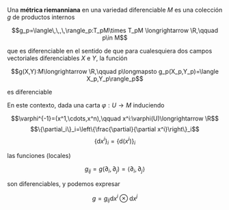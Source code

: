 Una **métrica riemanniana** en una variedad diferenciable $M$ es una colección $g$ de productos internos 

$$g_p=\langle\,\,,\,\rangle_p:T_pM\times T_pM \longrightarrow \R,\qquad p\in M$$

que es diferenciable en el sentido de que para cualesquiera dos campos vectoriales diferenciables $X$ e $Y$, la función

$$g(X,Y):M\longrightarrow \R,\qquad p\longmapsto g_p(X_p,Y_p)=\langle X_p,Y_p\rangle_p$$

es diferenciable

En este contexto, dada una carta $\varphi:U\longrightarrow M$ induciendo

$$\varphi^{-1}=(x^1,\cdots,x^n),\qquad x^i:\varphi(U)\longrightarrow \R$$
$$\{\partial_i\}_i=\left\{\frac{\partial}{\partial x^i}\right\}_i$$
$$\{\mathrm{d}x^i\}_i=\left\{\mathrm{d}(x^i)\right\}_i$$

las funciones (locales)

$$g_{ij}=g(\partial_i,\partial_j)=\langle\partial_i,\partial_j\rangle$$

son diferenciables, y podemos expresar

$$g=g_{ij}\mathrm{d}x^i\otimes\mathrm{d}x^j$$